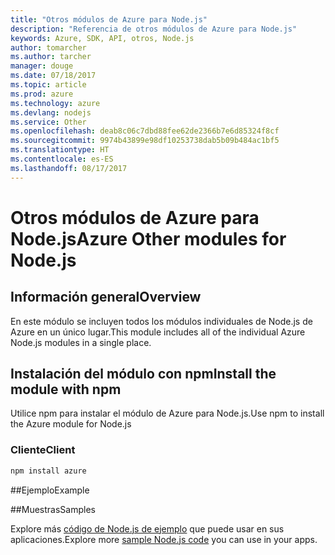 ```yaml
---
title: "Otros módulos de Azure para Node.js"
description: "Referencia de otros módulos de Azure para Node.js"
keywords: Azure, SDK, API, otros, Node.js
author: tomarcher
ms.author: tarcher
manager: douge
ms.date: 07/18/2017
ms.topic: article
ms.prod: azure
ms.technology: azure
ms.devlang: nodejs
ms.service: Other
ms.openlocfilehash: deab8c06c7dbd88fee62de2366b7e6d85324f8cf
ms.sourcegitcommit: 9974b43899e98df10253738dab5b09b484ac1bf5
ms.translationtype: HT
ms.contentlocale: es-ES
ms.lasthandoff: 08/17/2017
---
```

# <a name="azure-other-modules-for-nodejs"></a><span data-ttu-id="a21c8-104">Otros módulos de Azure para Node.js</span><span class="sxs-lookup"><span data-stu-id="a21c8-104">Azure Other modules for Node.js</span></span>

## <a name="overview"></a><span data-ttu-id="a21c8-105">Información general</span><span class="sxs-lookup"><span data-stu-id="a21c8-105">Overview</span></span>

<span data-ttu-id="a21c8-106">En este módulo se incluyen todos los módulos individuales de Node.js de Azure en un único lugar.</span><span class="sxs-lookup"><span data-stu-id="a21c8-106">This module includes all of the individual Azure Node.js modules in a single place.</span></span>

## <a name="install-the-module-with-npm"></a><span data-ttu-id="a21c8-107">Instalación del módulo con npm</span><span class="sxs-lookup"><span data-stu-id="a21c8-107">Install the module with npm</span></span>

<span data-ttu-id="a21c8-108">Utilice npm para instalar el módulo de Azure para Node.js.</span><span class="sxs-lookup"><span data-stu-id="a21c8-108">Use npm to install the Azure module for Node.js</span></span>

### <a name="client"></a><span data-ttu-id="a21c8-109">Cliente</span><span class="sxs-lookup"><span data-stu-id="a21c8-109">Client</span></span>

```bash
npm install azure
```

##<a name="example"></a><span data-ttu-id="a21c8-110">Ejemplo</span><span class="sxs-lookup"><span data-stu-id="a21c8-110">Example</span></span>

##<a name="samples"></a><span data-ttu-id="a21c8-111">Muestras</span><span class="sxs-lookup"><span data-stu-id="a21c8-111">Samples</span></span>

<span data-ttu-id="a21c8-112">Explore más [código de Node.js de ejemplo](https://azure.microsoft.com/resources/samples/?platform=nodejs) que puede usar en sus aplicaciones.</span><span class="sxs-lookup"><span data-stu-id="a21c8-112">Explore more [sample Node.js code](https://azure.microsoft.com/resources/samples/?platform=nodejs) you can use in your apps.</span></span>